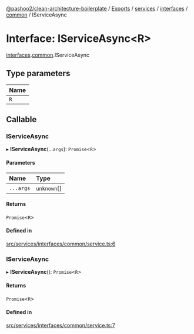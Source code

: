 [@pashoo2/clean-architecture-boilerplate](../README.md) / [Exports](../modules.md) / [services](../modules/services.md) / [interfaces](../modules/services.interfaces.md) / [common](../modules/services.interfaces.common.md) / IServiceAsync

# Interface: IServiceAsync<R\>

[interfaces](../modules/services.interfaces.md).[common](../modules/services.interfaces.common.md).IServiceAsync

## Type parameters

| Name |
| :------ |
| `R` |

## Callable

### IServiceAsync

▸ **IServiceAsync**(...`args`): `Promise`<`R`\>

#### Parameters

| Name | Type |
| :------ | :------ |
| `...args` | `unknown`[] |

#### Returns

`Promise`<`R`\>

#### Defined in

[src/services/interfaces/common/service.ts:6](https://github.com/pashoo2/clean-architecture-boilerplate/blob/88f8e3d/src/services/interfaces/common/service.ts#L6)

### IServiceAsync

▸ **IServiceAsync**(): `Promise`<`R`\>

#### Returns

`Promise`<`R`\>

#### Defined in

[src/services/interfaces/common/service.ts:7](https://github.com/pashoo2/clean-architecture-boilerplate/blob/88f8e3d/src/services/interfaces/common/service.ts#L7)
